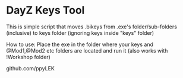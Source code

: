 # DayZ Keys Tool
This is simple script that moves .bikeys from .exe's folder/sub-folders (inclusive) to keys folder (ignoring keys inside "keys" folder)

How to use:
Place the exe in the folder where your keys and @Mod1,@Mod2 etc folders are located and run it (also works with !Workshop folder)


github.com/ppyLEK
